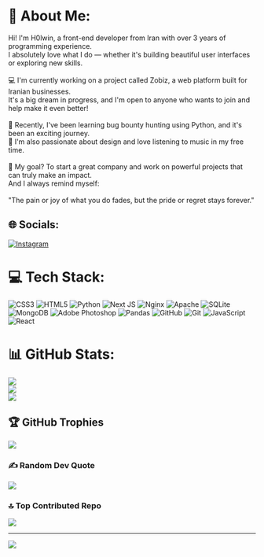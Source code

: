 # 💫 About Me:
Hi! I'm H0lwin, a front-end developer from Iran with over 3 years of programming experience.<br>I absolutely love what I do — whether it's building beautiful user interfaces or exploring new skills.<br><br>💻 I'm currently working on a project called Zobiz, a web platform built for Iranian businesses.<br>It's a big dream in progress, and I'm open to anyone who wants to join and help make it even better!<br><br>🐍 Recently, I've been learning bug bounty hunting using Python, and it's been an exciting journey.<br>🎨 I'm also passionate about design and love listening to music in my free time.<br><br>🚀 My goal? To start a great company and work on powerful projects that can truly make an impact.<br>And I always remind myself:<br><br>"The pain or joy of what you do fades, but the pride or regret stays forever."


## 🌐 Socials:
[![Instagram](https://img.shields.io/badge/Instagram-%23E4405F.svg?logo=Instagram&logoColor=white)](https://instagram.com/@H0lwin) 

# 💻 Tech Stack:
![CSS3](https://img.shields.io/badge/css3-%231572B6.svg?style=for-the-badge&logo=css3&logoColor=white) ![HTML5](https://img.shields.io/badge/html5-%23E34F26.svg?style=for-the-badge&logo=html5&logoColor=white) ![Python](https://img.shields.io/badge/python-3670A0?style=for-the-badge&logo=python&logoColor=ffdd54) ![Next JS](https://img.shields.io/badge/Next-black?style=for-the-badge&logo=next.js&logoColor=white) ![Nginx](https://img.shields.io/badge/nginx-%23009639.svg?style=for-the-badge&logo=nginx&logoColor=white) ![Apache](https://img.shields.io/badge/apache-%23D42029.svg?style=for-the-badge&logo=apache&logoColor=white) ![SQLite](https://img.shields.io/badge/sqlite-%2307405e.svg?style=for-the-badge&logo=sqlite&logoColor=white) ![MongoDB](https://img.shields.io/badge/MongoDB-%234ea94b.svg?style=for-the-badge&logo=mongodb&logoColor=white) ![Adobe Photoshop](https://img.shields.io/badge/adobe%20photoshop-%2331A8FF.svg?style=for-the-badge&logo=adobe%20photoshop&logoColor=white) ![Pandas](https://img.shields.io/badge/pandas-%23150458.svg?style=for-the-badge&logo=pandas&logoColor=white) ![GitHub](https://img.shields.io/badge/github-%23121011.svg?style=for-the-badge&logo=github&logoColor=white) ![Git](https://img.shields.io/badge/git-%23F05033.svg?style=for-the-badge&logo=git&logoColor=white) ![JavaScript](https://img.shields.io/badge/javascript-%23323330.svg?style=for-the-badge&logo=javascript&logoColor=%23F7DF1E) ![React](https://img.shields.io/badge/react-%2320232a.svg?style=for-the-badge&logo=react&logoColor=%2361DAFB)
# 📊 GitHub Stats:
![](https://github-readme-stats.vercel.app/api?username=heroinsh&theme=shadow_blue&hide_border=true&include_all_commits=false&count_private=false)<br/>
![](https://nirzak-streak-stats.vercel.app/?user=heroinsh&theme=shadow_blue&hide_border=true)<br/>
![](https://github-readme-stats.vercel.app/api/top-langs/?username=heroinsh&theme=shadow_blue&hide_border=true&include_all_commits=false&count_private=false&layout=compact)

## 🏆 GitHub Trophies
![](https://github-profile-trophy.vercel.app/?username=heroinsh&theme=radical&no-frame=false&no-bg=false&margin-w=4)

### ✍️ Random Dev Quote
![](https://quotes-github-readme.vercel.app/api?type=horizontal&theme=radical)

### 🔝 Top Contributed Repo
![](https://github-contributor-stats.vercel.app/api?username=heroinsh&limit=5&theme=dark&combine_all_yearly_contributions=true)

---
[![](https://visitcount.itsvg.in/api?id=heroinsh&icon=0&color=0)](https://visitcount.itsvg.in)


